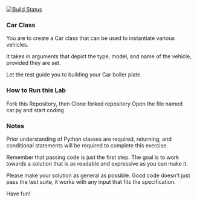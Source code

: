 [![Build Status](https://travis-ci.org/eunice12jk/car-class-lab.svg?branch=master)](https://travis-ci.org/eunice12jk/car-class-lab)
### Car Class

You are to create a Car class that can be used to instantiate various vehicles.

It takes in arguments that depict the type, model, and name of the vehicle, provided they are set.

Let the test guide you to building your Car boiler plate.

### How to Run this Lab

Fork this Repository, then Clone forked repository Open the file named car.py and start coding
### Notes

Prior understanding of Python classes are required, returning, and conditional statements will be required to complete this exercise.

Remember that passing code is just the first step. The goal is to work towards a solution that is as readable and expressive as you can make it.

Please make your solution as general as possible. Good code doesn't just pass the test suite, it works with any input that fits the specification.

Have fun!
